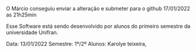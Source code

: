 O Márcio conseguiu enviar a alteração e submeter para o github 17/01/2022 as 21h25min

Esse Software está sendo desenvolvido por alunos do primeiro semestre da universidade Unifran.

Data: 13/01/2022
Semestre: 1º/2º
Alunos: Karolye teixeira, 
